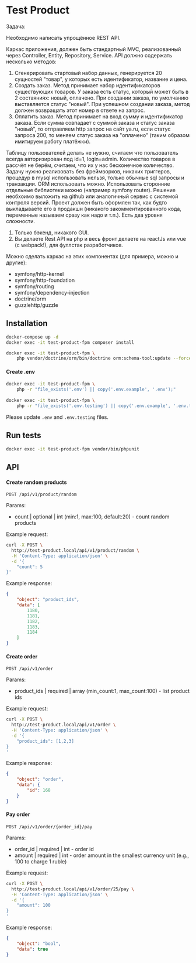 # Test Product

Задача:

Необходимо написать упрощённое REST API.

Каркас приложения, должен быть стандартный MVC, реализованный через Controller, Entity, Repository, Service.
API должно содержать несколько методов:
1) Сгенерировать стартовый набор данных, генерируется 20 сущностей "товар", у которых есть идентификатор, название и цена.
2) Создать заказ. Метод принимает набор идентификаторов существующих товаров. У заказа есть статус, который может быть в 2 состаяниях: новый, оплачено. При создании заказа, по умолчанию выставляется статус "новый". При успешном создании заказа, метод должен возвращать этот номер в ответе на запрос.
3) Оплатить заказ. Метод принимает на вход сумму и идентификатор заказа. Если сумма совпадает с суммой заказа и статус заказа "новый", то отправляем http запрос на сайт ya.ru, если статус запроса 200, то меняем статус заказа на "оплачено" (таким образом имитируем работу платёжки).

Таблицу пользователей делать не нужно, считаем что пользователь всегда авторизирован под id=1, login=admin.
Количество товаров в рассчёт не берём, считаем, что их у нас бесконечное количество.
Задачу нужно реализовать без фреймворков, никаких триггеров, процедур в mysql использовать нельзя, только обычные sql запросы и транзакции. ORM использовать можно.
Использовать сторонние отдельные библиотеки можно (например symfony router).
Решение необхоимо выложить на github или аналогичный сервис с системой контроля версий.
Проект должен быть оформлен так, как будто выкладываете его в продакшн (никакого закомментированного кода, переменные называем сразу как надо и т.п.).
Есть два уровня сложности.
1) Только бэкенд, никакого GUI.
2) Вы делаете Rest API на php и весь фронт делаете на reactJs или vue (с webpack!), для фуллстак разработчиков.

Можно сделать каркас на этих компонентах (для примера, можно и другие):
* symfony/http-kernel
* symfony/http-foundation
* symfony/routing
* symfony/dependency-injection
* doctrine/orm
* guzzlehttp/guzzle


## Installation
```bash
docker-compose up -d
docker exec -it test-product-fpm composer install

docker exec -it test-product-fpm \
    php vendor/doctrine/orm/bin/doctrine orm:schema-tool:update --force --dump-sql
```

#### Create .env
```bash
docker exec -it test-product-fpm \
    php -r "file_exists('.env') || copy('.env.example', '.env');"
    
docker exec -it test-product-fpm \
    php -r "file_exists('.env.testing') || copy('.env.example', '.env.testing');"
```

Please update `.env` and `.env.testing` files.

## Run tests
```bash
docker exec -it test-product-fpm vendor/bin/phpunit
```

## API

#### Create random products
`POST /api/v1/product/random`

Params:
* count | optional | int (min:1, max:100, default:20) - count random products

Example request:
```bash
curl -X POST \
  http://test-product.local/api/v1/product/random \
  -H 'Content-Type: application/json' \
  -d '{
	"count": 5
}'
```

Example response:
```json
{
    "object": "product_ids",
    "data": [
        1180,
        1181,
        1182,
        1183,
        1184
    ]
}
```

#### Create order
`POST /api/v1/order`

Params:
* product_ids | required | array (min_count:1, max_count:100) - list product ids

Example request:
```bash
curl -X POST \
  http://test-product.local/api/v1/order \
  -H 'Content-Type: application/json' \
  -d '{
	"product_ids": [1,2,3]
}
'
```

Example response:
```json
{
    "object": "order",
    "data": {
        "id": 168
    }
}
```

#### Pay order
`POST /api/v1/order/{order_id}/pay`

Params:
* order_id | required | int - order id
* amount | required | int - order amount in the smallest currency unit (e.g., 100 to charge 1 ruble)

Example request:
```bash
curl -X POST \
  http://test-product.local/api/v1/order/25/pay \
  -H 'Content-Type: application/json' \
  -d '{
	"amount": 100
}
'
```

Example response:
```json
{
    "object": "bool",
    "data": true
}
```